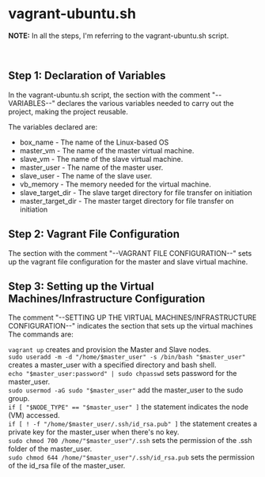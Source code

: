 <h1>vagrant-ubuntu.sh</h1>
  <p><strong>NOTE:</strong> In all the steps, I'm referring to the vagrant-ubuntu.sh script.</p>
  <br>
<h2>Step 1: Declaration of Variables</h2>
<p>In the vagrant-ubuntu.sh script, the section with the comment "--VARIABLES--" declares the various variables needed to carry out the project, making the project reusable.</p>
<p>The variables declared are:
<ul>
  <li>box_name - The name of the Linux-based OS</li>
  <li>master_vm - The name of the master virtual machine.</li>
  <li>slave_vm - The name of the slave virtual machine.</li>
  <li>master_user - The name of the master user.</li>
  <li>slave_user - The name of the slave user.</li>
  <li>vb_memory - The memory needed for the virtual machine.</li>
  <li>slave_target_dir - The slave target directory for file transfer on initiation</li>
  <li>master_target_dir - The master target directory for file transfer on initiation</li>
</ul>
</p>

<h2>Step 2: Vagrant File Configuration</h2>
<p>The section with the comment "--VAGRANT FILE CONFIGURATION--" sets up the vagrant file configuration for the master and slave virtual machine.</p>

<h2>Step 3: Setting up the Virtual Machines/Infrastructure Configuration</h2>
<p>The comment "--SETTING UP THE VIRTUAL MACHINES/INFRASTRUCTURE CONFIGURATION--" indicates the section that sets up the virtual machines
  <br>
The commands are:</p> 
<code>vagrant up</code> creates and provision the Master and Slave nodes.
  <br>
<code>sudo useradd -m -d "/home/$master_user" -s /bin/bash "$master_user"</code> creates a master_user with a specified directory and bash shell.
<br>
<code>echo "$master_user:password" | sudo chpasswd</code> sets password for the master_user.
<br>
<code>sudo usermod -aG sudo "$master_user"</code> add the master_user to the sudo group.
<br>
<code>if [ "$NODE_TYPE" == "$master_user" ]</code> the statement indicates the node (VM) accessed.
<br>
<code>if [ ! -f "/home/$master_user/.ssh/id_rsa.pub" ]</code> the statement creates a private key for the master_user when there's no key.
<br>
<code>sudo chmod 700 /home/"$master_user"/.ssh</code> sets the permission of the .ssh folder of the master_user.
<br>
<code>sudo chmod 644 /home/"$master_user"/.ssh/id_rsa.pub</code> sets the permission of the id_rsa file of the master_user.
<br>
